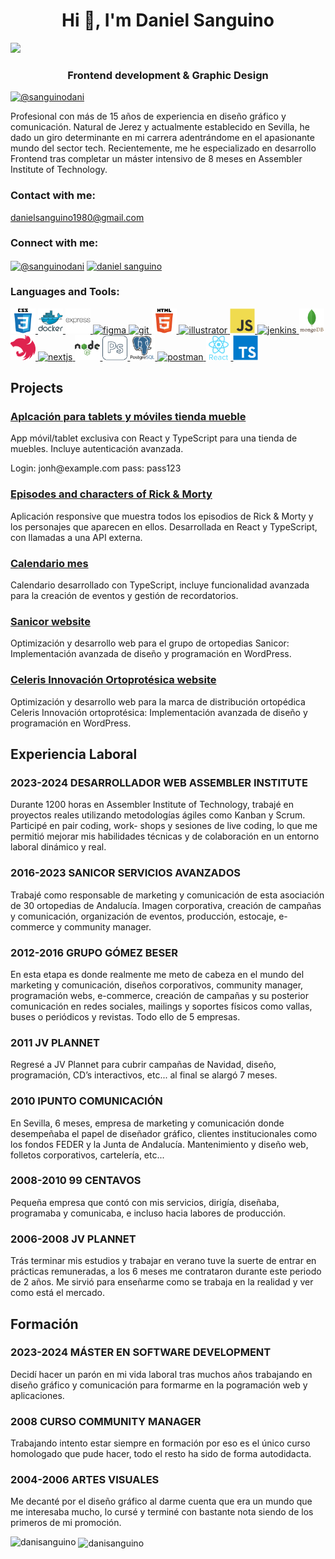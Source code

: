 <h1 align="center">Hi 👋, I'm Daniel Sanguino</h1>
<img src="https://res.cloudinary.com/drp3zy62g/image/upload/v1716659552/sanguino-profile-github_jr6vv0.jpg"/>
<h3 align="center">Frontend development & Graphic Design</h3>

<p align="left"> <a href="https://twitter.com/@sanguinodani" target="blank"><img src="https://img.shields.io/twitter/follow/@sanguinodani?logo=twitter&style=for-the-badge" alt="@sanguinodani" /></a> </p>

<p>Profesional con más de 15 años de experiencia en diseño gráfico y comunicación. Natural de Jerez y actualmente establecido en Sevilla, he dado un giro determinante en mi carrera adentrándome en el apasionante mundo del sector tech. Recientemente, me he especializado en desarrollo Frontend tras completar un máster intensivo de 8 meses en Assembler Institute of Technology.</p>
<h3 align="left">Contact with me:</h3>
<a href="mailto:danielsanguino1980@gmail.com">danielsanguino1980@gmail.com</a>
<h3 align="left">Connect with me:</h3>
<p align="left">
<a href="https://twitter.com/sanguinodani" target="blank"><img align="center" src="https://raw.githubusercontent.com/rahuldkjain/github-profile-readme-generator/master/src/images/icons/Social/twitter.svg" alt="@sanguinodani" height="30" width="40" /></a>
<a href="https://linkedin.com/in/daniel sanguino" target="blank"><img align="center" src="https://raw.githubusercontent.com/rahuldkjain/github-profile-readme-generator/master/src/images/icons/Social/linked-in-alt.svg" alt="daniel sanguino" height="30" width="40" /></a>
</p>

<h3 align="left">Languages and Tools:</h3>
<p align="left"> <a href="https://www.w3schools.com/css/" target="_blank" rel="noreferrer"> <img src="https://raw.githubusercontent.com/devicons/devicon/master/icons/css3/css3-original-wordmark.svg" alt="css3" width="40" height="40"/> </a> <a href="https://www.docker.com/" target="_blank" rel="noreferrer"> <img src="https://raw.githubusercontent.com/devicons/devicon/master/icons/docker/docker-original-wordmark.svg" alt="docker" width="40" height="40"/> </a> <a href="https://expressjs.com" target="_blank" rel="noreferrer"> <img src="https://raw.githubusercontent.com/devicons/devicon/master/icons/express/express-original-wordmark.svg" alt="express" width="40" height="40"/> </a> <a href="https://www.figma.com/" target="_blank" rel="noreferrer"> <img src="https://www.vectorlogo.zone/logos/figma/figma-icon.svg" alt="figma" width="40" height="40"/> </a> <a href="https://git-scm.com/" target="_blank" rel="noreferrer"> <img src="https://www.vectorlogo.zone/logos/git-scm/git-scm-icon.svg" alt="git" width="40" height="40"/> </a> <a href="https://www.w3.org/html/" target="_blank" rel="noreferrer"> <img src="https://raw.githubusercontent.com/devicons/devicon/master/icons/html5/html5-original-wordmark.svg" alt="html5" width="40" height="40"/> </a> <a href="https://www.adobe.com/in/products/illustrator.html" target="_blank" rel="noreferrer"> <img src="https://www.vectorlogo.zone/logos/adobe_illustrator/adobe_illustrator-icon.svg" alt="illustrator" width="40" height="40"/> </a> <a href="https://developer.mozilla.org/en-US/docs/Web/JavaScript" target="_blank" rel="noreferrer"> <img src="https://raw.githubusercontent.com/devicons/devicon/master/icons/javascript/javascript-original.svg" alt="javascript" width="40" height="40"/> </a> <a href="https://www.jenkins.io" target="_blank" rel="noreferrer"> <img src="https://www.vectorlogo.zone/logos/jenkins/jenkins-icon.svg" alt="jenkins" width="40" height="40"/> </a> <a href="https://www.mongodb.com/" target="_blank" rel="noreferrer"> <img src="https://raw.githubusercontent.com/devicons/devicon/master/icons/mongodb/mongodb-original-wordmark.svg" alt="mongodb" width="40" height="40"/> </a> <a href="https://nestjs.com/" target="_blank" rel="noreferrer"> <img src="https://raw.githubusercontent.com/devicons/devicon/master/icons/nestjs/nestjs-plain.svg" alt="nestjs" width="40" height="40"/> </a> <a href="https://nextjs.org/" target="_blank" rel="noreferrer"> <img src="https://cdn.worldvectorlogo.com/logos/nextjs-2.svg" alt="nextjs" width="40" height="40"/> </a> <a href="https://nodejs.org" target="_blank" rel="noreferrer"> <img src="https://raw.githubusercontent.com/devicons/devicon/master/icons/nodejs/nodejs-original-wordmark.svg" alt="nodejs" width="40" height="40"/> </a> <a href="https://www.photoshop.com/en" target="_blank" rel="noreferrer"> <img src="https://raw.githubusercontent.com/devicons/devicon/master/icons/photoshop/photoshop-line.svg" alt="photoshop" width="40" height="40"/> </a> <a href="https://www.postgresql.org" target="_blank" rel="noreferrer"> <img src="https://raw.githubusercontent.com/devicons/devicon/master/icons/postgresql/postgresql-original-wordmark.svg" alt="postgresql" width="40" height="40"/> </a> <a href="https://postman.com" target="_blank" rel="noreferrer"> <img src="https://www.vectorlogo.zone/logos/getpostman/getpostman-icon.svg" alt="postman" width="40" height="40"/> </a> <a href="https://reactjs.org/" target="_blank" rel="noreferrer"> <img src="https://raw.githubusercontent.com/devicons/devicon/master/icons/react/react-original-wordmark.svg" alt="react" width="40" height="40"/> </a> <a href="https://www.typescriptlang.org/" target="_blank" rel="noreferrer"> <img src="https://raw.githubusercontent.com/devicons/devicon/master/icons/typescript/typescript-original.svg" alt="typescript" width="40" height="40"/> </a> </p>
<div>
  
<h2>Projects</h2>
<h3><a href="#" target="_blank">Aplcación para tablets y móviles tienda mueble</a></h3>
<p>App móvil/tablet exclusiva con React y TypeScript para una tienda de muebles. Incluye autenticación avanzada.</p> 
<p>Login: jonh@example.com pass: pass123</p>
<h3><a href="https://rickmorty-drab.vercel.app/" target="_blank">Episodes and characters of Rick & Morty</a></h3>
<p>Aplicación responsive que muestra todos los episodios de Rick & Morty y los personajes que aparecen en ellos. Desarrollada en React y TypeScript, con llamadas a una API externa.</p>  
<h3><a href="https://calendar-squad-proyect.vercel.app/" target="_blank">Calendario mes</a></h3>
<p>Calendario desarrollado con TypeScript, incluye funcionalidad avanzada para la creación de eventos y gestión de recordatorios.</p>  
<h3><a href="https://sanicor.es" target="_blank">Sanicor website</a></h3>
<p>Optimización y desarrollo web para el grupo de ortopedias Sanicor: Implementación avanzada de diseño y programación en WordPress.</p>
<h3><a href="https://celeriscentral.com" target="_blank">Celeris Innovación Ortoprotésica website</a></h3>
<p>Optimización y desarrollo web para la marca de distribución ortopédica Celeris Innovación ortoprotésica: Implementación avanzada de diseño y programación en WordPress.</p>
</div>

<h2>Experiencia Laboral</h2>
<h3>2023-2024 DESARROLLADOR WEB ASSEMBLER INSTITUTE</h3>
<p>Durante 1200 horas en Assembler Institute of Technology, trabajé en proyectos reales utilizando metodologías ágiles como Kanban y Scrum. Participé en pair coding, work- shops y sesiones de live coding, lo que me permitió mejorar mis habilidades técnicas y de colaboración en un entorno laboral dinámico y real.</p>
<h3>2016-2023 SANICOR SERVICIOS AVANZADOS</h3>
<p>Trabajé como responsable de marketing y comunicación de esta asociación de 30 ortopedias de Andalucía. Imagen corporativa, creación de campañas y comunicación, organización de eventos, producción, estocaje, e-commerce y community manager.</p>
<h3>2012-2016 GRUPO GÓMEZ BESER</h3>
<p>En esta etapa es donde realmente me meto de cabeza en el mundo del marketing y comunicación, diseños corporativos, community manager, programación webs, e-commerce, creación de campañas y su posterior comunicación en redes sociales, mailings y soportes físicos como vallas, buses o periódicos y revistas. Todo ello de 5 empresas.</p>
<h3>2011 JV PLANNET</h3>
<p>Regresé a JV Plannet para cubrir campañas de Navidad, diseño, programación, CD’s interactivos, etc... al final se alargó 7 meses.</p>
<h3>2010 IPUNTO COMUNICACIÓN</h3>
<p>En Sevilla, 6 meses, empresa de marketing y comunicación donde desempeñaba el papel de diseñador gráfico, clientes institucionales como los fondos FEDER y la Junta de Andalucía. Mantenimiento y diseño web, folletos corporativos, cartelería, etc...</p>
<h3>2008-2010 99 CENTAVOS</h3>
<p>Pequeña empresa que contó con mis servicios, dirigía, diseñaba, programaba y comunicaba, e incluso hacia labores de producción.</p>
<h3>2006-2008 JV PLANNET</h3>
<p>Trás terminar mis estudios y trabajar en verano tuve la suerte de entrar en prácticas remuneradas, a los 6 meses me contrataron durante este periodo de 2 años. Me sirvió para enseñarme como se trabaja en la realidad y ver como está el mercado.</p>
<h2>Formación</h2>
<h3>2023-2024 MÁSTER EN SOFTWARE DEVELOPMENT</h3>
<p>Decidí hacer un parón en mi vida laboral tras muchos años trabajando en diseño gráfico y comunicación para formarme en la pogramación web y aplicaciones.</p>
<h3>2008 CURSO COMMUNITY MANAGER</h3>
<p>Trabajando intento estar siempre en formación por eso es el único curso homologado que pude hacer, todo el resto ha sido de forma autodidacta.</p>
<h3>2004-2006 ARTES VISUALES</h3>
<p>Me decanté por el diseño gráfico al darme cuenta que era un mundo que me interesaba mucho, lo cursé y terminé con bastante nota siendo de los primeros de mi promoción.</p>

<p><img align="left" src="https://github-readme-stats.vercel.app/api/top-langs?username=danisanguino&show_icons=true&locale=en&layout=compact" alt="danisanguino" /></p>


<p>&nbsp;<img align="center" src="https://github-readme-stats.vercel.app/api?username=danisanguino&show_icons=true&locale=en" alt="danisanguino" /></p>

